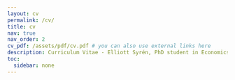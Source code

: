```yaml
---
layout: cv
permalink: /cv/
title: cv
nav: true
nav_order: 2
cv_pdf: /assets/pdf/cv.pdf # you can also use external links here
description: Curriculum Vitae - Elliott Syrén, PhD student in Economics at the University of Gothenburg.
toc:
  sidebar: none
---
```

